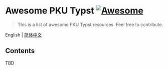 # Awesome PKU Typst [![Awesome](https://awesome.re/badge.svg)](https://awesome.re)

> This is a list of awesome PKU Typst resources. Feel free to contribute.

English | [简体中文](/README.md)

## Contents

TBD
